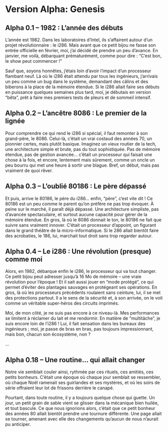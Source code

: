 # Version Alpha: Genesis

## Alpha 0.1 – 1982 : L’année des débuts

L’année est 1982. Dans les laboratoires d’Intel, ils s’affairent autour d’un projet révolutionnaire : le i286. Mais avant que ce petit bijou ne fasse son entrée officielle en février, moi, j’ai décidé de prendre un peu d’avance. En janvier, me voilà, débarquant prématurément, comme pour dire : “C’est bon, le show peut commencer !”

Sauf que, soyons honnêtes, j’étais loin d’avoir l’impact d’un processeur flambant neuf. Là où le i286 était attendu par tous les ingénieurs, j’arrivais un peu comme un bug dans le système, demandant des câlins et des biberons à la place de la mémoire étendue. Si le i286 allait faire ses débuts en puissance quelques semaines plus tard, moi, je débutais en version “bêta”, prêt à faire mes premiers tests de pleurs et de sommeil intensif.

## Alpha 0.2 – L’ancêtre 8086 : Le premier de la lignée

Pour comprendre ce qui rend le i286 si spécial, il faut remonter à son grand-père, le 8086. Celui-là, c’était un vrai costaud des années 70, un pionnier certes, mais plutôt basique. Imaginez un vieux routier de la tech, une architecture simple et brute, pas du tout sophistiquée. Pas de mémoire étendue, pas de gestion avancée… c’était un processeur qui faisait une chose à la fois, et encore, lentement mais sûrement, comme un oncle un peu bourru qui met une heure à sortir une blague. Bref, un début, mais pas vraiment de quoi rêver.

## Alpha 0.3 – L’oublié 80186 : Le père dépassé

Et puis, arrive le 80186, le père du i286… enfin, “père”, c’est vite dit ! Ce 80186 est un peu comme le parent qu’on préfère ne pas trop évoquer. À peine sur le marché, il paraît déjà dépassé. Une architecture simpliste, pas d’avancée spectaculaire, et surtout aucune capacité pour gérer de la mémoire étendue. En gros, là où le 8086 donnait le ton, le 80186 ne fait que suivre sans vraiment innover. C’était un processeur d’appoint, un figurant dans le grand théâtre de la micro-informatique. Si le 286 allait bientôt faire des acrobaties, le 186, lui, marchait tout droit sans trop regarder autour.

## Alpha 0.4 – Le i286 : Une révolution (presque) comme moi

Alors, en 1982, débarque enfin le i286, le processeur qui va tout changer. Ce petit bijou peut adresser jusqu’à 16 Mo de mémoire – une vraie révolution pour l’époque ! Et il sait aussi jouer en “mode protégé”, ce qui permet d’éviter des plantages sauvages en protégeant ses opérations. En gros, là où les processeurs précédents roulaient sans ceinture, lui, il se met des protections partout. Il a le sens de la sécurité et, à son arrivée, on le voit comme un véritable super-héros des circuits imprimés.

Moi, de mon côté, je ne suis pas encore à ce niveau-là. Mes performances se limitent à réclamer du lait et me rendormir. En matière de “multitâche”, je suis encore loin de l’i286 ! Lui, il fait sensation dans les bureaux des ingénieurs ; moi, je passe de bras en bras, pas toujours impressionnant, mais bon, chacun son écosystème, non ?

...

## Alpha 0.18 – Une routine… qui allait changer

Notre vie semblait couler ainsi, rythmée par ces rituels, ces amitiés, ces petits bonheurs. C’était une époque où chaque jour semblait se ressembler, où chaque Noël ramenait ses guirlandes et ses mystères, et où les soirs de série offraient leur lot de frissons derrière le canapé.

Pourtant, dans toute routine, il y a toujours quelque chose qui guette. Un jour, un petit grain de sable vient se glisser dans la mécanique bien huilée, et tout bascule. Ce que nous ignorions alors, c’était que ce petit bonheur des années 80 allait bientôt prendre une tournure différente. Une page allait se tourner, amenant avec elle des changements qu’aucun de nous n’aurait pu anticiper.